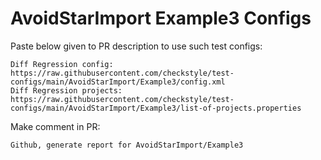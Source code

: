 # AvoidStarImport Example3 Configs
Paste below given to PR description to use such test configs:
```
Diff Regression config: https://raw.githubusercontent.com/checkstyle/test-configs/main/AvoidStarImport/Example3/config.xml
Diff Regression projects: https://raw.githubusercontent.com/checkstyle/test-configs/main/AvoidStarImport/Example3/list-of-projects.properties
```
Make comment in PR:
```
Github, generate report for AvoidStarImport/Example3
```
